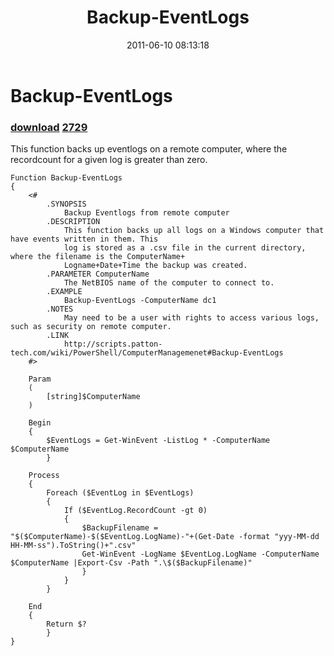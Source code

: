 ﻿---
pid:            2725
parent:         0
children:       2729
poster:         Jeff Patton
title:          Backup-EventLogs
date:           2011-06-10 08:13:18
description:    This function backs up eventlogs on a remote computer, where the recordcount for a given log is greater than zero.
format:         posh
---

# Backup-EventLogs

### [download](2725.ps1)  [2729](2729.md)

This function backs up eventlogs on a remote computer, where the recordcount for a given log is greater than zero.

```posh
Function Backup-EventLogs
{
    <#
        .SYNOPSIS
            Backup Eventlogs from remote computer
        .DESCRIPTION
            This function backs up all logs on a Windows computer that have events written in them. This
            log is stored as a .csv file in the current directory, where the filename is the ComputerName+
            Logname+Date+Time the backup was created.
        .PARAMETER ComputerName
            The NetBIOS name of the computer to connect to.
        .EXAMPLE
            Backup-EventLogs -ComputerName dc1
        .NOTES
            May need to be a user with rights to access various logs, such as security on remote computer.
        .LINK
            http://scripts.patton-tech.com/wiki/PowerShell/ComputerManagemenet#Backup-EventLogs
    #>
    
    Param
    (
        [string]$ComputerName
    )
    
    Begin
    {
        $EventLogs = Get-WinEvent -ListLog * -ComputerName $ComputerName
        }

    Process
    {
        Foreach ($EventLog in $EventLogs)
        {
            If ($EventLog.RecordCount -gt 0)
            {
                $BackupFilename = "$($ComputerName)-$($EventLog.LogName)-"+(Get-Date -format "yyy-MM-dd HH-MM-ss").ToString()+".csv"
                Get-WinEvent -LogName $EventLog.LogName -ComputerName $ComputerName |Export-Csv -Path ".\$($BackupFilename)"
                }
            }
        }

    End
    {
        Return $?
        }
}
```
